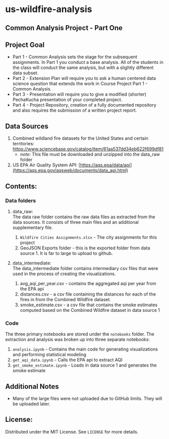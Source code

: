 # us-wildfire-analysis
## Common Analysis Project - Part One

## Project Goal
- Part 1 - Common Analysis sets the stage for the subsequent assignments. In Part 1 you conduct a base analysis. All of the students in the class will conduct the same analysis, but with a slightly different data subset.
- Part 2 - Extension Plan will require you to ask a human centered data science question that extends the work in Course Project Part 1 - Common Analysis. 
- Part 3 - Presentation will require you to give a modified (shorter) PechaKucha presentation of your completed project.
- Part 4 - Project Repository, creation of a fully documented repository and also requires the submission of a written project report.


## Data Sources
1. Combined wildland fire datasets for the United States and certain territories: https://www.sciencebase.gov/catalog/item/61aa537dd34eb622f699df81
     - *note:* This file must be downloaded and unzipped into the data_raw folder 
3. US EPA Air Quality System API: [https://aqs.epa/data/api](https://aqs.epa.gov/aqsweb/documents/data_api.html)

## Contents:
### Data folders
1. data_raw: <br>
The data raw folder contains the raw data files as extracted from the data sources. It consists of three main files and an additional supplementary file.
    1. `Wildfire Cities Assignments.xlsx` - The city assignments for this project
    2. GeoJSON Exports folder - this is the exported folder from data source 1. It is far to large to upload to github.

2. data_intermediate: <br>
The data_intermediate folder contains intermediary csv files that were used in the process of creating the visualizations.
   1. avg_aqi_per_year.csv - contains the aggregated aqi per year from the EPA api
   2. distances.csv - a csv file containing the distances for each of the fires in from the Combined Wildfire dataset.
   3. smoke_estimate.csv - a csv file that contains the smoke estimates computed based on the Combined Wildfire dataset in data source 1

### Code
The three primary notebooks are stored under the `notebooks` folder. The extraction and analysis was broken up into three separate notebooks:
1. `analysis.ipynb` - Contains the main code for generating visualizations and performing statistical modeling
2. `get_aqi_data.ipynb` - Calls the EPA api to extract AQI
3. `get_smoke_estimate.ipynb` - Loads in data source 1 and generates the smoke estimate

## Additional Notes
- Many of the large files were not uploaded due to GitHub limits. They will be uploaded later.


## License:
Distributed under the MIT License. See `LICENSE` for more details.
